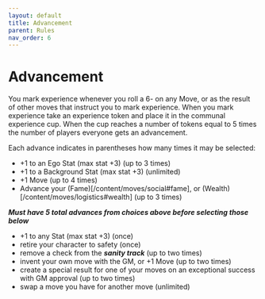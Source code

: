 ```yaml
---
layout: default
title: Advancement
parent: Rules
nav_order: 6
---
```


# Advancement

You mark experience whenever you roll a 6- on any Move, or as the result of other moves that instruct you to mark experience. When you mark experience take an experience token and place it in the communal experience cup. When the cup reaches a number of tokens equal to 5 times the number of players everyone gets an advancement.

Each advance indicates in parentheses how many times it may be selected:

- +1 to an Ego Stat (max stat +3) (up to 3 times)
- +1 to a Background Stat (max stat +3) (unlimited)
- +1 Move (up to 4 times)
- Advance your (Fame)[/content/moves/social#fame], or (Wealth)[/content/moves/logistics#wealth] (up to 3 times)

**_Must have 5 total advances from choices above before selecting those below_**

- +1 to any Stat (max stat +3) (once)
- retire your character to safety (once)
- remove a check from the **_sanity track_** (up to two times)
- invent your own move with the GM, or +1 Move (up to two times)
- create a special result for one of your moves on an exceptional success with GM approval (up to two times)
- swap a move you have for another move (unlimited)
